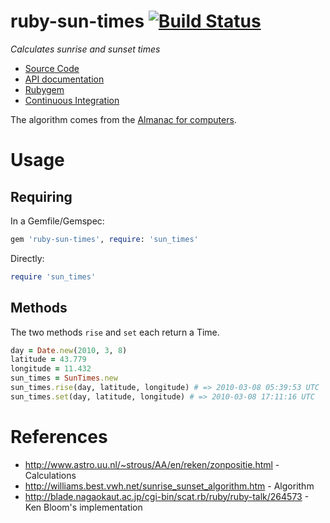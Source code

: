 # ruby-sun-times [![Build Status](https://travis-ci.org/joeyates/ruby-sun-times.png?branch=master)][Continuous Integration]

*Calculates sunrise and sunset times*

  * [Source Code]
  * [API documentation]
  * [Rubygem]
  * [Continuous Integration]

[Source Code]: https://github.com/joeyates/ruby-sun-times "Source code at GitHub"
[API documentation]: http://rubydoc.info/gems/ruby-sun-times/frames "RDoc API Documentation at Rubydoc.info"
[Rubygem]: http://rubygems.org/gems/ruby-sun-times "Ruby gem at rubygems.org"
[Continuous Integration]: http://travis-ci.org/joeyates/ruby-sun-times "Build status by Travis-CI"

The algorithm comes from the [Almanac for computers][almanac-for-computers-1991].

[almanac-for-computers-1991]: http://babel.hathitrust.org/cgi/pt?id=uc1.31822006852784;view=1up;seq=25

# Usage

## Requiring

In a Gemfile/Gemspec:

```ruby
gem 'ruby-sun-times', require: 'sun_times'
```

Directly:

```ruby
require 'sun_times'
```

## Methods

The two methods `rise` and `set` each return a Time.

```ruby
day = Date.new(2010, 3, 8)
latitude = 43.779
longitude = 11.432
sun_times = SunTimes.new
sun_times.rise(day, latitude, longitude) # => 2010-03-08 05:39:53 UTC
sun_times.set(day, latitude, longitude) # => 2010-03-08 17:11:16 UTC
```

# References

* http://www.astro.uu.nl/~strous/AA/en/reken/zonpositie.html - Calculations
* http://williams.best.vwh.net/sunrise_sunset_algorithm.htm - Algorithm
* http://blade.nagaokaut.ac.jp/cgi-bin/scat.rb/ruby/ruby-talk/264573 - Ken Bloom's implementation
